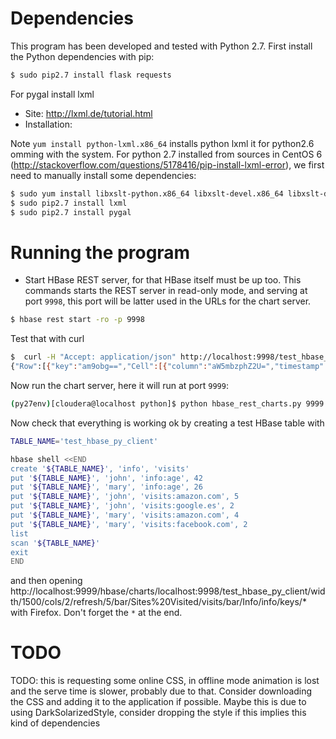 # Dependencies
This program has been developed and tested with Python 2.7. First install the Python dependencies with pip: 

```bash
$ sudo pip2.7 install flask requests
```

For pygal install lxml
  - Site: http://lxml.de/tutorial.html
  - Installation:

Note `yum install python-lxml.x86_64` installs python lxml it for python2.6 omming with the system. For python 2.7 installed from sources in CentOS 6 (http://stackoverflow.com/questions/5178416/pip-install-lxml-error), we first need to manually install some dependencies:

```bash
$ sudo yum install libxslt-python.x86_64 libxslt-devel.x86_64 libxslt-devel.i686 libxml2-devel.x86_64 libxml2-devel.i686 libxml2-python.x86_64
$ sudo pip2.7 install lxml
$ sudo pip2.7 install pygal
```

# Running the program 
- Start HBase REST server, for that HBase itself must be up too. This commands starts the REST server in read-only mode, and serving at port `9998`, this port will be latter used in the URLs for the chart server. 

```bash
$ hbase rest start -ro -p 9998
```

Test that with curl
```bash
$  curl -H "Accept: application/json" http://localhost:9998/test_hbase_py_client/john
{"Row":[{"key":"am9obg==","Cell":[{"column":"aW5mbzphZ2U=","timestamp":1393791170961,"$":"NDI="},{"column":"dmlzaXRzOmFtYXpvbi5jb20=","timestamp":1393791171026,"$":"NQ=="},{"column":"dmlzaXRzOmdvb2dsZS5lcw==","timestamp":1393791171063,"$":"Mg=="}]}]}
```

Now run the chart server, here it will run at port `9999`:

```bash
(py27env)[cloudera@localhost python]$ python hbase_rest_charts.py 9999
```

Now check that everything is working ok by creating a test HBase table with 

```bash
TABLE_NAME='test_hbase_py_client'

hbase shell <<END
create '${TABLE_NAME}', 'info', 'visits'
put '${TABLE_NAME}', 'john', 'info:age', 42
put '${TABLE_NAME}', 'mary', 'info:age', 26
put '${TABLE_NAME}', 'john', 'visits:amazon.com', 5
put '${TABLE_NAME}', 'john', 'visits:google.es', 2
put '${TABLE_NAME}', 'mary', 'visits:amazon.com', 4
put '${TABLE_NAME}', 'mary', 'visits:facebook.com', 2
list
scan '${TABLE_NAME}'
exit
END
```

and then opening http://localhost:9999/hbase/charts/localhost:9998/test_hbase_py_client/width/1500/cols/2/refresh/5/bar/Sites%20Visited/visits/bar/Info/info/keys/* with Firefox. Don't forget the `*` at the end.


# TODO
TODO: this is requesting some online CSS, in offline mode animation is lost and the serve
time is slower, probably due to that. Consider downloading the CSS and adding it to the 
application if possible. Maybe this is due to using DarkSolarizedStyle, consider dropping
the style if this implies this kind of dependencies